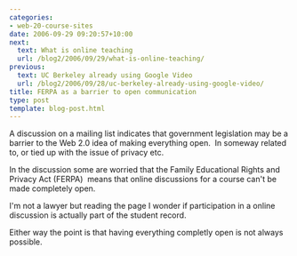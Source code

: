 ```yaml
---
categories:
- web-20-course-sites
date: 2006-09-29 09:20:57+10:00
next:
  text: What is online teaching
  url: /blog2/2006/09/29/what-is-online-teaching/
previous:
  text: UC Berkeley already using Google Video
  url: /blog2/2006/09/28/uc-berkeley-already-using-google-video/
title: FERPA as a barrier to open communication
type: post
template: blog-post.html
---
```

A discussion on a mailing list indicates that government legislation may be a barrier to the Web 2.0 idea of making everything open.  In someway related to, or tied up with the issue of privacy etc.

In the discussion some are worried that the Family Educational Rights and Privacy Act (FERPA)  means that online discussions for a course can't be made completely open.

I'm not a lawyer but reading the page I wonder if participation in a online discussion is actually part of the student record.

Either way the point is that having everything completly open is not always possible.